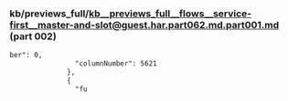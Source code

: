 ### kb/previews_full/kb__previews_full__flows__service-first__master-and-slot@guest.har.part062.md.part001.md (part 002)

```md
ber": 0,
                "columnNumber": 5621
              },
              {
                "fu
```

```
